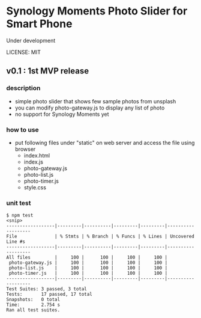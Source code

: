 # Synology Moments Photo Slider for Smart Phone

Under development

LICENSE: MIT

## v0.1 : 1st MVP release

### description

- simple photo slider that shows few sample photos from unsplash
- you can modify photo-gateway.js to display any list of photo
- no support for Synology Moments yet

### how to use

- put following files under "static" on web server and access the file using browser
  - index.html
  - index.js
  - photo-gateway.js
  - photo-list.js
  - photo-timer.js
  - style.css

### unit test

```
$ npm test
<snip>
------------------|---------|----------|---------|---------|-------------------
File              | % Stmts | % Branch | % Funcs | % Lines | Uncovered Line #s 
------------------|---------|----------|---------|---------|-------------------
All files         |     100 |      100 |     100 |     100 |                   
 photo-gateway.js |     100 |      100 |     100 |     100 |                   
 photo-list.js    |     100 |      100 |     100 |     100 |                   
 photo-timer.js   |     100 |      100 |     100 |     100 |                   
------------------|---------|----------|---------|---------|-------------------
Test Suites: 3 passed, 3 total
Tests:       17 passed, 17 total
Snapshots:   0 total
Time:        2.754 s
Ran all test suites.
```